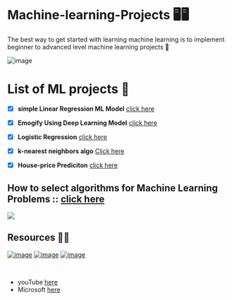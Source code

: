# Machine-learning-Projects 🖥🖥
The best way to get started with learning machine learning is to implement beginner to advanced level machine learning projects 🤖

![image](https://www.vippng.com/png/full/258-2589914_how-to-become-a-machine-learning-engineer-ai.png)
 
 


# List of ML projects 💌 

- [x] **simple Linear Regression ML Model** [click here ](https://github.com/Aj7t/Machine-learning-Projects/tree/main/Blogathon)
- [x] **Emogify Using Deep Learning Model** [click here ](https://github.com/Aj7t/Emogify)
- [x] **Logistic Regression** [click here](https://github.com/Aj7t/Machine-learning-Projects/tree/main/Loan%20Prediction)
- [x] **k-nearest neighbors algo** [Click here](https://github.com/Aj7t/Machine-learning-Projects/tree/main/KNN%20Implementation)
- [x] **House-price Prediciton** [click here](https://github.com/Aj7t/Machine-learning-Projects/tree/main/House-price%20Prediciton)
 


## How to select algorithms for  Machine Learning Problems :: [click here](https://docs.microsoft.com/en-us/azure/machine-learning/media/algorithm-cheat-sheet/machine-learning-algorithm-cheat-sheet.svg)
![](https://docs.microsoft.com/en-us/azure/machine-learning/media/how-to-select-algorithms/how-to-select-algorithms.png)



## Resources 🚀🚀
[![image](https://user-images.githubusercontent.com/67835881/117100205-cd86ee00-ad90-11eb-992f-9e7d7e3e558e.png)](https://learn.datacamp.com/)   [![image](https://user-images.githubusercontent.com/67835881/117104060-193d9580-ad99-11eb-9e0c-78fdbe4ff490.png)](https://www.coursera.org/learn/machine-learning)   [![image](https://user-images.githubusercontent.com/67835881/117100715-11c6be00-ad92-11eb-82da-16b2a7fe53cf.png)](https://courses.analyticsvidhya.com/)    

<br>

 -  youTube [here](https://www.youtube.com/user/krishnaik06/playlists)
 -  Microsoft [here](https://docs.microsoft.com/en-us/azure/machine-learning/) 
